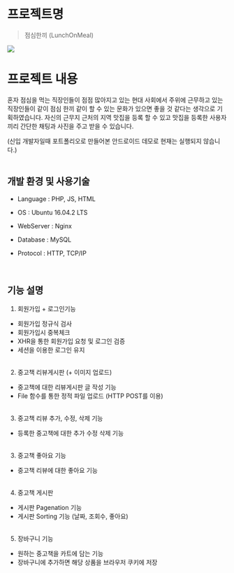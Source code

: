 # 프로젝트명
> 점심한끼 (LunchOnMeal)

![](https://jungwoo-public.s3.ap-northeast-2.amazonaws.com/gifs/UserBookMarket.gif)


# 프로젝트 내용
혼자 점심을 먹는 직장인들이 점점 많아지고 있는 현대 사회에서 주위에 근무하고 있는 직장인들이 같이 점심 한끼 같이 할 수 있는 문화가 있으면 좋을 것 같다는 생각으로 기획하였습니다.
자신의 근무지 근처의 지역 맛집을 등록 할 수 있고 맛집을 등록한 사용자끼리 간단한 채팅과 사진을 주고 받을 수 있습니다.

(신입 개발자일때 포트폴리오로 만들어본 안드로이드 데모로 현재는 실행되지 않습니다.)
<br/>
<br/>


## 개발 환경 및 사용기술
* Language : PHP, JS, HTML

* OS : Ubuntu 16.04.2 LTS

* WebServer : Nginx

* Database : MySQL

* Protocol : HTTP, TCP/IP


<br/>

## 기능 설명

1. 회원가입 + 로그인기능
- 회원가입 정규식 검사
- 회원가입시 중복체크
- XHR을 통한 회원가입 요청 및 로그인 검증
- 세션을 이용한 로그인 유지
<br/><br/>

2. 중고책 리뷰게시판 (+ 이미지 업로드)
- 중고책에 대한 리뷰게시판 글 작성 기능
- File 함수를 통한 정적 파일 업로드 (HTTP POST를 이용)
<br/><br/>

3. 중고책 리뷰 추가, 수정, 삭제 기능
- 등록한 중고책에 대한 추가 수정 삭제 기능
<br/><br/>

3. 중고책 좋아요 기능
- 중고책 리뷰에 대한 좋아요 기능
<br/><br/>


4. 중고책 게시판 
- 게시판 Pagenation 기능
- 게시판 Sorting 기능 (날짜, 조회수, 좋아요)
<br/><br/>

5. 장바구니 기능
- 원하는 중고책을 카트에 담는 기능
- 장바구니에 추가하면 해당 상품을 브라우저 쿠키에 저장
<br/><br/>





